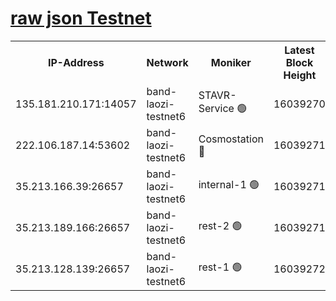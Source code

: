 
[raw json Testnet](https://rpc-check.bandt.stavr.tech/bandt/rpcbandt_result.json)
=

<table><tr><th>IP-Address</th><th>Network</th><th>Moniker</th><th>Latest Block Height</th><th>Earliest Block Height</th><th>Catching Up</th><th>Tx Index</th><th>Voting Power</th><th>Scan Time</th></tr><tr><td>135.181.210.171:14057</td><td>band-laozi-testnet6</td><td>STAVR-Service 🟢</td><td>16039270</td><td>15322501</td><td>False</td><td>on</td><td>0</td><td>2024-02-20T12:37:48.180868444UTC</td></tr><tr><td>222.106.187.14:53602</td><td>band-laozi-testnet6</td><td>Cosmostation 🔴</td><td>16039271</td><td>15423001</td><td>False</td><td>on</td><td>2203623</td><td>2024-02-20T12:37:49.572268031UTC</td></tr><tr><td>35.213.166.39:26657</td><td>band-laozi-testnet6</td><td>internal-1 🟢</td><td>16039271</td><td>15939271</td><td>False</td><td>on</td><td>0</td><td>2024-02-20T12:37:50.485091932UTC</td></tr><tr><td>35.213.189.166:26657</td><td>band-laozi-testnet6</td><td>rest-2 🟢</td><td>16039271</td><td>15939271</td><td>False</td><td>on</td><td>0</td><td>2024-02-20T12:37:51.454429905UTC</td></tr><tr><td>35.213.128.139:26657</td><td>band-laozi-testnet6</td><td>rest-1 🟢</td><td>16039272</td><td>15939272</td><td>False</td><td>on</td><td>0</td><td>2024-02-20T12:37:54.509785772UTC</td></tr></table>
